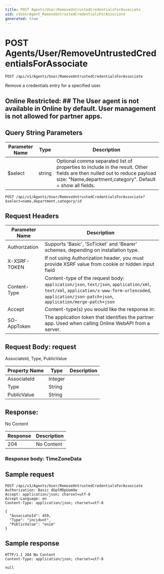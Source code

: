 ```yaml
---
title: POST Agents/User/RemoveUntrustedCredentialsForAssociate
uid: v1UserAgent_RemoveUntrustedCredentialsForAssociate
generated: true
---
```


# POST Agents/User/RemoveUntrustedCredentialsForAssociate

```http
POST /api/v1/Agents/User/RemoveUntrustedCredentialsForAssociate
```

Remove a credentials entry for a specified user.


## Online Restricted: ## The User agent is not available in Online by default. User management is not allowed for partner apps.






## Query String Parameters

| Parameter Name | Type |  Description |
|----------------|------|--------------|
| $select | string |  Optional comma separated list of properties to include in the result. Other fields are then nulled out to reduce payload size: "Name,department,category". Default = show all fields. |

```http
POST /api/v1/Agents/User/RemoveUntrustedCredentialsForAssociate?$select=name,department,category/id
```


## Request Headers

| Parameter Name | Description |
|----------------|-------------|
| Authorization  | Supports 'Basic', 'SoTicket' and 'Bearer' schemes, depending on installation type. |
| X-XSRF-TOKEN   | If not using Authorization header, you must provide XSRF value from cookie or hidden input field |
| Content-Type | Content-type of the request body: `application/json`, `text/json`, `application/xml`, `text/xml`, `application/x-www-form-urlencoded`, `application/json-patch+json`, `application/merge-patch+json` |
| Accept         | Content-type(s) you would like the response in:  |
| SO-AppToken | The application token that identifies the partner app. Used when calling Online WebAPI from a server. |

## Request Body: request 

AssociateId, Type, PublicValue 

| Property Name | Type |  Description |
|----------------|------|--------------|
| AssociateId | Integer |  |
| Type | String |  |
| PublicValue | String |  |

## Response:

No Content

| Response | Description |
|----------------|-------------|
| 204 | No Content |

### Response body: TimeZoneData


## Sample request

```http!
POST /api/v1/Agents/User/RemoveUntrustedCredentialsForAssociate
Authorization: Basic dGplMDpUamUw
Accept: application/json; charset=utf-8
Accept-Language: en
Content-Type: application/json; charset=utf-8

{
  "AssociateId": 459,
  "Type": "incidunt",
  "PublicValue": "enim"
}
```

## Sample response

```http_
HTTP/1.1 204 No Content
Content-Type: application/json; charset=utf-8

null
```
